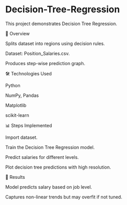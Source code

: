 # Decision-Tree-Regression
This project demonstrates Decision Tree Regression.

📌 Overview

Splits dataset into regions using decision rules.

Dataset: Position_Salaries.csv.

Produces step-wise prediction graph.

🛠️ Technologies Used

Python

NumPy, Pandas

Matplotlib

scikit-learn

📊 Steps Implemented

Import dataset.

Train the Decision Tree Regression model.

Predict salaries for different levels.

Plot decision tree predictions with high resolution.

🚀 Results

Model predicts salary based on job level.

Captures non-linear trends but may overfit if not tuned.
